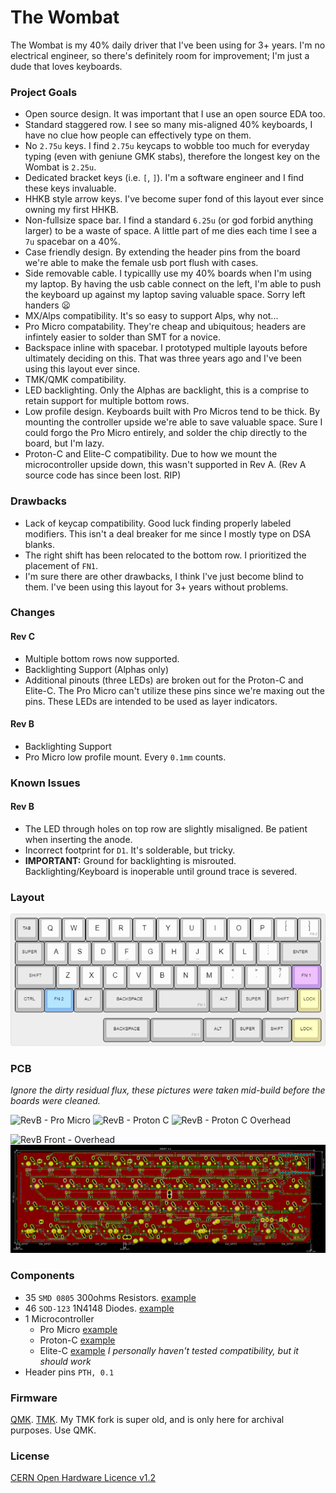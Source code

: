 # The Wombat

The Wombat is my 40% daily driver that I've been using for 3+ years. I'm no electrical engineer, so there's definitely room for improvement; I'm just a dude that loves keyboards.

### Project Goals
- Open source design. It was important that I use an open source EDA too.
- Standard staggered row. I see so many mis-aligned 40% keyboards, I have no clue how people can effectively type on them.
- No `2.75u` keys. I find `2.75u` keycaps to wobble too much for everyday typing (even with geniune GMK stabs), therefore the longest key on the Wombat is `2.25u`.
- Dedicated bracket keys (i.e. `[`, `]`). I'm a software engineer and I find these keys invaluable.
- HHKB style arrow keys. I've become super fond of this layout ever since owning my first HHKB.
- Non-fullsize space bar. I find a standard `6.25u` (or god forbid anything larger) to be a waste of space. A little part of me dies each time I see a `7u` spacebar on a 40%.
- Case friendly design. By extending the header pins from the board we're able to make the female usb port flush with cases. 
- Side removable cable. I typicallly use my 40% boards when I'm using my laptop. By having the usb cable connect on the left, I'm able to push the keyboard up against my laptop saving valuable space. Sorry left handers :frowning:
- MX/Alps compatibility. It's so easy to support Alps, why not...
- Pro Micro compatability. They're cheap and ubiquitous; headers are infintely easier to solder than SMT for a novice.
- Backspace inline with spacebar. I prototyped multiple layouts before ultimately deciding on this. That was three years ago and I've been using this layout ever since.
- TMK/QMK compatibility.
- LED backlighting. Only the Alphas are backlight, this is a comprise to retain support for multiple bottom rows.
- Low profile design. Keyboards built with Pro Micros tend to be thick. By mounting the controller upside we're able to save valuable space. Sure I could forgo the Pro Micro entirely, and solder the chip directly to the board, but I'm lazy.
- Proton-C and Elite-C compatibility. Due to how we mount the microcontroller upside down, this wasn't supported in Rev A. (Rev A source code has since been lost. RIP)

### Drawbacks

- Lack of keycap compatibility. Good luck finding properly labeled modifiers. This isn't a deal breaker for me since I mostly type on DSA blanks.
- The right shift has been relocated to the bottom row. I prioritized the placement of `FN1`.
- I'm sure there are other drawbacks, I think I've just become blind to them. I've been using this layout for 3+ years without problems.

### Changes

#### Rev C

- Multiple bottom rows now supported.
- Backlighting Support (Alphas only)
- Additional pinouts (three LEDs) are broken out for the Proton-C and Elite-C. The Pro Micro can't utilize these pins since we're maxing out the pins. These LEDs are intended to be used as layer indicators.

#### Rev B

- Backlighting Support
- Pro Micro low profile mount. Every `0.1mm` counts.

### Known Issues

#### Rev B

- The LED through holes on top row are slightly misaligned. Be patient when inserting the anode.
- Incorrect footprint for `D1`. It's solderable, but tricky.
- **IMPORTANT:** Ground for backlighting is misrouted. Backlighting/Keyboard is inoperable until ground trace is severed.

### Layout

![Wombat Layout](img/wombat.png)

### PCB

*Ignore the dirty residual flux, these pictures were taken mid-build before the boards were cleaned.*

![RevB - Pro Micro](img/revb/IMG_20191212_135200.jpg)
![RevB - Proton C](img/revb/IMG_20191212_135459.jpg)
![RevB - Proton C Overhead](img/revb/IMG_20191212_135553.jpg)

![RevB Front - Overhead](img/revb/IMG_20191212_135718.jpg)
![RevB Back - Kicad](img/wombat_pcb_back.png)

### Components

- 35 `SMD 0805` 300ohms Resistors. [example](https://www.mouser.com/ProductDetail/panasonic/erj-6enf3000v/?qs=50QC8w71jAu7HdivK4y78A%3D%3D&countrycode=US&currencycode=USD)
- 46 `SOD-123` 1N4148 Diodes. [example](https://www.mouser.com/ProductDetail/diodes-incorporated/1n4148w-7-f/?qs=LHX0FizJzg7Ae9ZM8LTAWw%3D%3D&countrycode=US&currencycode=USD)
- 1 Microcontroller
  - Pro Micro [example](https://www.sparkfun.com/products/12640)
  - Proton-C [example](https://olkb.com/parts/qmk-proton-c)
  - Elite-C [example](https://keeb.io/products/elite-c-usb-c-pro-micro-replacement-arduino-compatible-atmega32u4?variant=31151566389342) *I personally haven't tested compatibility, but it should work*
- Header pins `PTH, 0.1`

### Firmware

[QMK](https://github.com/egladman/qmk_firmware/tree/master/keyboards/wombat).
[TMK](https://github.com/egladman/wombat-tmk). My TMK fork is super old, and is only here for archival purposes. Use QMK.

### License

[CERN Open Hardware Licence v1.2 ](https://github.com/egladman/wombat-pcb/blob/revc/LICENSE)
